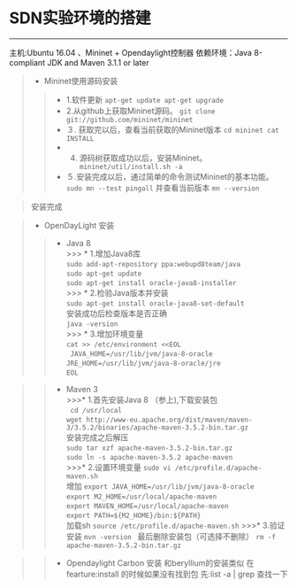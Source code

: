 # SDN实验环境的搭建

------
主机:Ubuntu 16.04 、Mininet + Opendaylight控制器   依赖环境：Java 8-compliant JDK and Maven 3.1.1 or later


> * Mininet使用源码安装
> >  * 1.软件更新
        `apt-get update
        apt-get upgrade`
> >  * 2.从github上获取Mininet源码。
    `git clone git://github.com/mininet/mininet`
> >  * ３. 获取完以后，查看当前获取的Mininet版本
    `cd mininet
     cat INSTALL`
> >  * 4.  源码树获取成功以后，安装Mininet。
    ` mininet/util/install.sh -a`
> >  * ５.安装完成以后，通过简单的命令测试Mininet的基本功能。
    `sudo mn --test pingall`
    并查看当前版本
    `mn --version`

>  安装完成


> * OpenDayLight 安装</br>
>> *  Java 8 </br>
    >>> * 1.增加Java8库</br>
    `sudo add-apt-repository ppa:webupd8team/java`</br>
    `sudo apt-get update`</br>
   `sudo apt-get install oracle-java8-installer
    `</br>
    >>>  * 2.检验Java版本并安装</br>
    `sudo apt-get install oracle-java8-set-default`</br>
    安装成功后检查版本是否正确</br>
    `java -version `</br>
    >>>  * 3.增加环境变量</br>
    `cat >> /etc/environment <<EOL`</br>
   ` JAVA_HOME=/usr/lib/jvm/java-8-oracle`</br>
    `JRE_HOME=/usr/lib/jvm/java-8-oracle/jre`</br>
    `EOL`</br>
    
>> * Maven 3 </br>
    >>>* 1.首先安装Java 8 （参上),下载安装包</br> 
    ` cd /usr/local`</br>
    `wget http://www-eu.apache.org/dist/maven/maven-3/3.5.2/binaries/apache-maven-3.5.2-bin.tar.gz`</br>
    安装完成之后解压</br>
    `sudo tar xzf apache-maven-3.5.2-bin.tar.gz`</br>
    `sudo ln -s apache-maven-3.5.2 apache-maven`</br>
     >>>* 2.设置环境变量
     `sudo vi /etc/profile.d/apache-maven.sh`<br/>
     增加
     `export JAVA_HOME=/usr/lib/jvm/java-8-oracle`<br/>`export M2_HOME=/usr/local/apache-maven`<br/>`export MAVEN_HOME=/usr/local/apache-maven`<br/>`export PATH=${M2_HOME}/bin:${PATH}`<br/>
     加载sh
     `source /etc/profile.d/apache-maven.sh`
     >>>* 3.验证安装
     `mvn -version `
     最后删除安装包（可选择不删除）
     `rm -f apache-maven-3.5.2-bin.tar.gz`
     
>> * Opendaylight Carbon 安装
    和beryllium的安装类似  在fearture:install 的时候如果没有找到包 先:list -a | grep 查找一下
